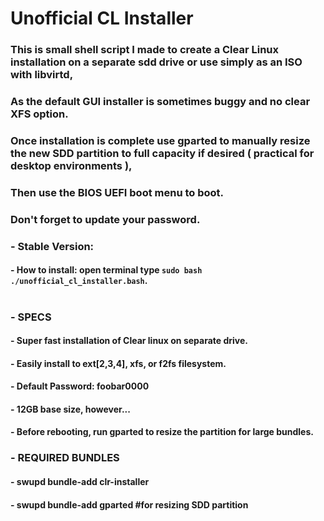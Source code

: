 #  Unofficial CL Installer
### 
### 
### This is small shell script I made to create a Clear Linux installation on a separate sdd drive or use simply as an ISO with libvirtd,
### As the default GUI installer is sometimes buggy and no clear XFS option.
### Once installation is complete use gparted to manually resize the new SDD partition to full capacity if desired ( practical for desktop environments ),
### Then use the BIOS UEFI boot menu to boot.
### Don't forget to update your password.

### 

###     - Stable Version:
####    - How to install: open terminal type `sudo bash ./unofficial_cl_installer.bash`.
#
###     - SPECS
####    - Super fast installation of Clear linux on separate drive.  
####    - Easily install to ext[2,3,4], xfs, or f2fs filesystem.
####    - Default Password: foobar0000
####    - 12GB base size, however...
####    - Before rebooting, run gparted to resize the partition for large bundles.


###    - REQUIRED BUNDLES
####   - swupd bundle-add clr-installer
####   - swupd bundle-add gparted #for resizing SDD partition
    

        
